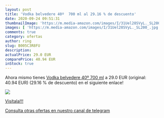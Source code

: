 ```yaml
---
layout: post
title: 'Vodka belvedere 40º  700 ml al 29.16 % de descuento'
date: 2020-09-24 09:51:31
thumbnailImage: 'https://m.media-amazon.com/images/I/31Uel28SVyL._SL200_.jpg'
images: [ 'https://m.media-amazon.com/images/I/31Uel28SVyL._SL200_.jpg' ]
comments: true
category: ofertas
author: ring
slug: B005C3R8FU
description:
actualPrice: 29.0 EUR
comparePrice: 40.94 EUR
inStock: true
---
```


Ahora mismo tienes [Vodka belvedere 40º  700 ml](https://www.amazon.com/dp/B005C3R8FU/?tag=redken08-20) a 29.0 EUR (original: 40.94 EUR) (29.16 %  de descuento) en el siguiente enlace!

[![](https://m.media-amazon.com/images/I/31Uel28SVyL._SL200_.jpg)](https://www.amazon.com/dp/B005C3R8FU/?tag=redken08-20)

[Visítala!!!](https://www.amazon.com/dp/B005C3R8FU/?tag=redken08-20)

[Consulta otras ofertas en nuestro canal de telegram](https://t.me/s/ofertas25)
